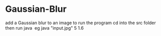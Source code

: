 # Gaussian-Blur
add a Gaussian blur to an image
to run the program cd into the src folder then run 
java <image file path> <radius> <strength> 
  eg java "input.jpg" 5 1.6
